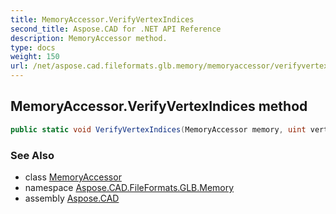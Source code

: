```yaml
---
title: MemoryAccessor.VerifyVertexIndices
second_title: Aspose.CAD for .NET API Reference
description: MemoryAccessor method. 
type: docs
weight: 150
url: /net/aspose.cad.fileformats.glb.memory/memoryaccessor/verifyvertexindices/
---
```

## MemoryAccessor.VerifyVertexIndices method

```csharp
public static void VerifyVertexIndices(MemoryAccessor memory, uint vertexCount)
```

### See Also

* class [MemoryAccessor](../)
* namespace [Aspose.CAD.FileFormats.GLB.Memory](../../memoryaccessor/)
* assembly [Aspose.CAD](../../../)


